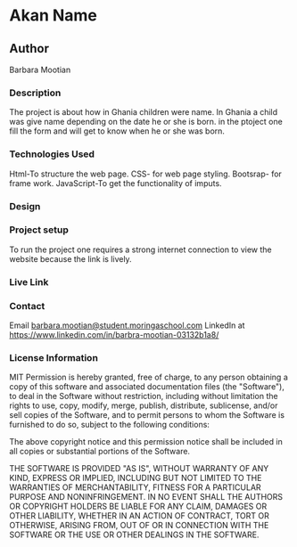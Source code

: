 # Akan Name
## Author
Barbara Mootian
### Description
The project is about how in Ghania children were name.
In Ghania a child was give name depending on the date he or she is born.
in the ptoject one fill the form and will get to know when he or she was born.
### Technologies Used
Html-To structure the web page.
CSS- for web page styling.
Bootsrap- for frame work.
JavaScript-To get the functionality of imputs.
### Design

### Project setup
To run the project one requires a strong internet connection to view the website because the link is lively.
### Live Link

### Contact
Email barbara.mootian@student.moringaschool.com 
LinkedIn at https://www.linkedin.com/in/barbra-mootian-03132b1a8/

### License Information
MIT Permission is hereby granted, free of charge, to any person obtaining a copy of this software and associated documentation files (the "Software"), to deal in the Software without restriction, including without limitation the rights to use, copy, modify, merge, publish, distribute, sublicense, and/or sell copies of the Software, and to permit persons to whom the Software is furnished to do so, subject to the following conditions:

The above copyright notice and this permission notice shall be included in all copies or substantial portions of the Software.

THE SOFTWARE IS PROVIDED "AS IS", WITHOUT WARRANTY OF ANY KIND, EXPRESS OR IMPLIED, INCLUDING BUT NOT LIMITED TO THE WARRANTIES OF MERCHANTABILITY, FITNESS FOR A PARTICULAR PURPOSE AND NONINFRINGEMENT. IN NO EVENT SHALL THE AUTHORS OR COPYRIGHT HOLDERS BE LIABLE FOR ANY CLAIM, DAMAGES OR OTHER LIABILITY, WHETHER IN AN ACTION OF CONTRACT, TORT OR OTHERWISE, ARISING FROM, OUT OF OR IN CONNECTION WITH THE SOFTWARE OR THE USE OR OTHER DEALINGS IN THE SOFTWARE.